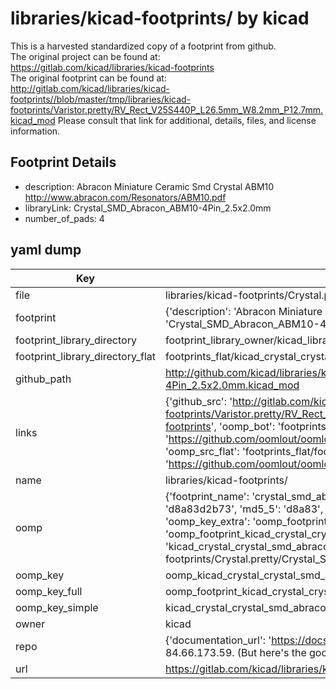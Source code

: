 # libraries/kicad-footprints/ by kicad  
This is a harvested standardized copy of a footprint from github.  
The original project can be found at:  
https://gitlab.com/kicad/libraries/kicad-footprints  
The original footprint can be found at:
http://gitlab.com/kicad/libraries/kicad-footprints//blob/master/tmp/libraries/kicad-footprints/Varistor.pretty/RV_Rect_V25S440P_L26.5mm_W8.2mm_P12.7mm.kicad_mod
Please consult that link for additional, details, files, and license information.  
## Footprint Details
* description: Abracon Miniature Ceramic Smd Crystal ABM10 http://www.abracon.com/Resonators/ABM10.pdf  
* libraryLink: Crystal_SMD_Abracon_ABM10-4Pin_2.5x2.0mm  
* number_of_pads: 4  
## yaml dump  
| Key | Value |  
| --- | --- |  
| file | libraries/kicad-footprints/Crystal.pretty/Crystal_SMD_Abracon_ABM10-4Pin_2.5x2.0mm.kicad_mod |  
| footprint | {'description': 'Abracon Miniature Ceramic Smd Crystal ABM10 http://www.abracon.com/Resonators/ABM10.pdf', 'libraryLink': 'Crystal_SMD_Abracon_ABM10-4Pin_2.5x2.0mm', 'number_of_pads': 4} |  
| footprint_library_directory | footprint_library_owner/kicad_libraries/kicad-footprints/ |  
| footprint_library_directory_flat | footprints_flat/kicad_crystal_crystal_smd_abracon_abm10_4pin_2_5x2_0mm/working |  
| github_path | http://github.com/kicad/libraries/kicad-footprints//blob/master/tmp/libraries/kicad-footprints/Crystal.pretty/Crystal_SMD_Abracon_ABM10-4Pin_2.5x2.0mm.kicad_mod |  
| links | {'github_src': 'http://gitlab.com/kicad/libraries/kicad-footprints//blob/master/tmp/libraries/kicad-footprints/Varistor.pretty/RV_Rect_V25S440P_L26.5mm_W8.2mm_P12.7mm.kicad_mod', 'github_src_repo': 'https://gitlab.com/kicad/libraries/kicad-footprints', 'oomp_bot': 'footprints/kicad_crystal_crystal_smd_abracon_abm10_4pin_2_5x2_0mm/working', 'oomp_bot_github': 'https://github.com/oomlout/oomlout_oomp_footprint_bot/tree/main/footprints/kicad_crystal_crystal_smd_abracon_abm10_4pin_2_5x2_0mm/working', 'oomp_src_flat': 'footprints_flat/footprints_flat/kicad_crystal_crystal_smd_abracon_abm10_4pin_2_5x2_0mm/working', 'oomp_src_flat_github': 'https://github.com/oomlout/oomlout_oomp_footprint_src/tree/main/footprints_flat/kicad_crystal_crystal_smd_abracon_abm10_4pin_2_5x2_0mm/working'} |  
| name | libraries/kicad-footprints/ |  
| oomp | {'footprint_name': 'crystal_smd_abracon_abm10_4pin_2_5x2_0mm', 'library_name': 'crystal', 'md5': 'd8a83d2b739675083a2bbf44aa16e236', 'md5_10': 'd8a83d2b73', 'md5_5': 'd8a83', 'md5_6': 'd8a83d', 'oomp_key': 'oomp_kicad_crystal_crystal_smd_abracon_abm10_4pin_2_5x2_0mm', 'oomp_key_extra': 'oomp_footprint_kicad_crystal_crystal_smd_abracon_abm10_4pin_2_5x2_0mm', 'oomp_key_full': 'oomp_footprint_kicad_crystal_crystal_smd_abracon_abm10_4pin_2_5x2_0mm_d8a83d', 'oomp_key_simple': 'kicad_crystal_crystal_smd_abracon_abm10_4pin_2_5x2_0mm', 'original_filename': 'libraries/kicad-footprints/Crystal.pretty/Crystal_SMD_Abracon_ABM10-4Pin_2.5x2.0mm.kicad_mod', 'owner_name': 'kicad'} |  
| oomp_key | oomp_kicad_crystal_crystal_smd_abracon_abm10_4pin_2_5x2_0mm |  
| oomp_key_full | oomp_footprint_kicad_crystal_crystal_smd_abracon_abm10_4pin_2_5x2_0mm |  
| oomp_key_simple | kicad_crystal_crystal_smd_abracon_abm10_4pin_2_5x2_0mm |  
| owner | kicad |  
| repo | {'documentation_url': 'https://docs.github.com/rest/overview/resources-in-the-rest-api#rate-limiting', 'message': "API rate limit exceeded for 84.66.173.59. (But here's the good news: Authenticated requests get a higher rate limit. Check out the documentation for more details.)"} |  
| url | https://gitlab.com/kicad/libraries/kicad-footprints |  

